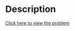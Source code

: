 # Description
[Click here to view the problem](https://www.hackerrank.com/challenges/queens-attack-2/problem)
